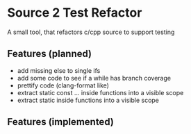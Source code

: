 # Source 2 Test Refactor

A small tool, that refactors c/cpp source to support testing

## Features (planned)

  - add missing else to single ifs
  - add some code to see if a while has branch coverage
  - prettify code (clang-format like)
  - extract static const <type>... inside functions into a visible scope
  - extract static <type> inside functions into a visible scope

## Features (implemented)

